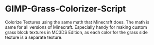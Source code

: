 # GIMP-Grass-Colorizer-Script
Colorize Textures using the same math that Minecraft does. The math is same for all versions 
of Minecraft. Especially handy for making custom grass block textures in MC3DS Edition, as 
each color for the grass side texture is a separate texture.
